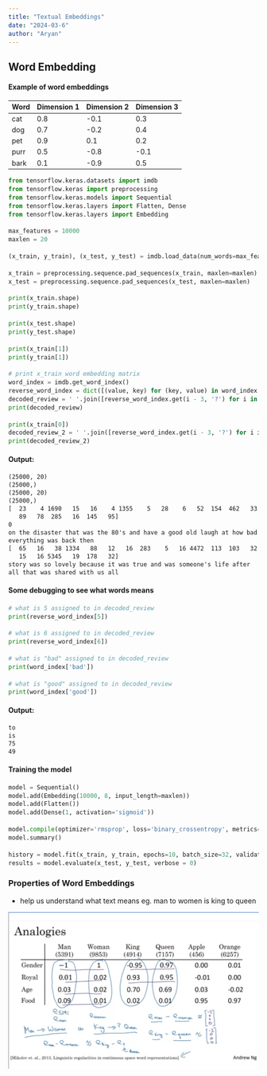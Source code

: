 ```yaml
---
title: "Textual Embeddings"
date: "2024-03-6"
author: "Aryan"
---
```


## Word Embedding

#### Example of word embeddings

| Word  | Dimension 1 | Dimension 2 | Dimension 3 |
|-------|-------------|-------------|-------------|
| cat   | 0.8         | -0.1        | 0.3         |
| dog   | 0.7         | -0.2        | 0.4         |
| pet   | 0.9         | 0.1         | 0.2         |
| purr  | 0.5         | -0.8        | -0.1        |
| bark  | 0.1         | -0.9        | 0.5         |


```python
from tensorflow.keras.datasets import imdb
from tensorflow.keras import preprocessing
from tensorflow.keras.models import Sequential 
from tensorflow.keras.layers import Flatten, Dense
from tensorflow.keras.layers import Embedding

max_features = 10000
maxlen = 20

(x_train, y_train), (x_test, y_test) = imdb.load_data(num_words=max_features)

x_train = preprocessing.sequence.pad_sequences(x_train, maxlen=maxlen)
x_test = preprocessing.sequence.pad_sequences(x_test, maxlen=maxlen)

print(x_train.shape)
print(y_train.shape)

print(x_test.shape)
print(y_test.shape)

print(x_train[1])
print(y_train[1])

# print x_train word embedding matrix
word_index = imdb.get_word_index()
reverse_word_index = dict([(value, key) for (key, value) in word_index.items()])
decoded_review = ' '.join([reverse_word_index.get(i - 3, '?') for i in x_train[1]])
print(decoded_review)

print(x_train[0])
decoded_review_2 = ' '.join([reverse_word_index.get(i - 3, '?') for i in x_train[0]])
print(decoded_review_2)
```

#### Output:

```
(25000, 20)
(25000,)
(25000, 20)
(25000,)
[  23    4 1690   15   16    4 1355    5   28    6   52  154  462   33
   89   78  285   16  145   95]
0
on the disaster that was the 80's and have a good old laugh at how bad everything was back then
[  65   16   38 1334   88   12   16  283    5   16 4472  113  103   32
   15   16 5345   19  178   32]
story was so lovely because it was true and was someone's life after all that was shared with us all
```

#### Some debugging to see what words means

```python
# what is 5 assigned to in decoded_review
print(reverse_word_index[5])

# what is 6 assigned to in decoded_review
print(reverse_word_index[6])

# what is "bad" assigned to in decoded_review
print(word_index['bad'])

# what is "good" assigned to in decoded_review
print(word_index['good'])
```

#### Output:

```
to
is
75
49
```

#### Training the model

```python
model = Sequential()
model.add(Embedding(10000, 8, input_length=maxlen))
model.add(Flatten())
model.add(Dense(1, activation='sigmoid'))

model.compile(optimizer='rmsprop', loss='binary_crossentropy', metrics=['acc']) 
model.summary()

history = model.fit(x_train, y_train, epochs=10, batch_size=32, validation_split=0.2)
results = model.evaluate(x_test, y_test, verbose = 0)
```

### Properties of Word Embeddings

- help us understand what text means eg. man to women is king to queen

![embedding_example](/deep-learning/text-embeddings/embeddings.png)